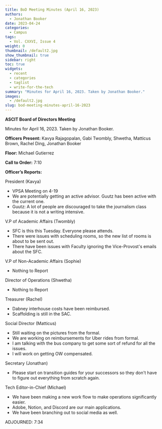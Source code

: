 ```yaml
---
title: BoD Meeting Minutes (April 16, 2023)
authors:
  - Jonathan Booker
date: 2023-04-24
categories:
  - Campus
tags:
  - Vol. CXXVI, Issue 4
weight: 0
thumbnail: /default2.jpg
show_thumbnail: true
sidebar: right
toc: true
widgets:
  - recent
  - categories
  - taglist
  - write-for-the-tech
summary: "Minutes for April 16, 2023. Taken by Jonathan Booker."
images:
  - /default2.jpg
slug: bod-meeting-minutes-april-16-2023
---
```


**ASCIT Board of Directors Meeting**

Minutes for April 16, 2023. Taken by Jonathan Booker.

**Officers Present:** Kavya Rajagopalan, Gabi Twombly, Shwetha, Matticus Brown, Rachel Ding, Jonathan Booker

**Floor:** Michael Gutierrez

**Call to Order:** 7:10

**Officer’s Reports:**

President (Kavya)

- VPSA Meeting on 4-19
- We are potentially getting an active advisor. Guutz has been active with the current one.
- Guutz: A lot of people are discouraged to take the journalism class because it is not a writing intensive.

V.P of Academic Affairs (Twombly)

- SFC is this this Tuesday. Everyone please attends.
- There were issues with scheduling rooms, so the new list of rooms is about to be sent out.
- There have been issues with Faculty ignoring the Vice-Provost's emails about the SFC.

V.P of Non-Academic Affairs (Sophie)

- Nothing to Report

Director of Operations (Shwetha)

- Nothing to Report

Treasurer (Rachel)

- Dabney interhouse costs have been reimbursed.
- Scaffolding is still in the SAC.

Social Director (Matticus)

- Still waiting on the pictures from the formal.
- We are working on reimbursements for Uber rides from formal.
- I am talking with the bus company to get some sort of refund for all the issues.
- I will work on getting OW compensated.

Secretary (Jonathan)

- Please start on transition guides for your successors so they don't have to figure out everything from scratch again.

Tech Editor-in-Chief (Michael)

- We have been making a new work flow to make operations significantly easier.
- Adobe, Notion, and Discord are our main applications.
- We have been branching out to social media as well.

ADJOURNED: 7:34